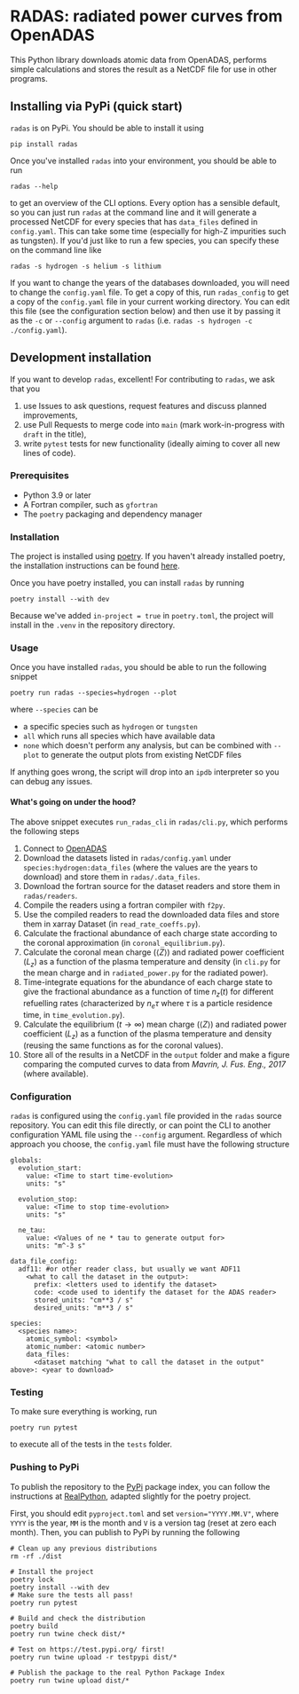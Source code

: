# RADAS: radiated power curves from OpenADAS

This Python library downloads atomic data from OpenADAS, performs simple calculations and stores the result as a NetCDF file for use in other programs.

## Installing via PyPi (quick start)

`radas` is on PyPi. You should be able to install it using
```
pip install radas
```

Once you've installed `radas` into your environment, you should be able to run
```
radas --help
```
to get an overview of the CLI options. Every option has a sensible default, so you can just run `radas` at the command line and it will generate a processed NetCDF for every species that has `data_files` defined in `config.yaml`. This can take some time (especially for high-Z impurities such as tungsten). If you'd just like to run a few species, you can specify these on the command line like
```
radas -s hydrogen -s helium -s lithium
```

If you want to change the years of the databases downloaded, you will need to change the `config.yaml` file. To get a copy of this, run `radas_config` to get a copy of the `config.yaml` file in your current working directory. You can edit this file (see the configuration section below) and then use it by passing it as the `-c` or `--config` argument to `radas` (i.e. `radas -s hydrogen -c ./config.yaml`).

## Development installation

If you want to develop `radas`, excellent! For contributing to `radas`, we ask that you
1. use Issues to ask questions, request features and discuss planned improvements,
2. use Pull Requests to merge code into `main` (mark work-in-progress with `draft` in the title),
3. write `pytest` tests for new functionality (ideally aiming to cover all new lines of code).

### Prerequisites

* Python 3.9 or later
* A Fortran compiler, such as `gfortran`
* The `poetry` packaging and dependency manager

### Installation

The project is installed using [poetry](https://python-poetry.org/). If you haven't already installed poetry, the installation instructions can be found [here](https://python-poetry.org/docs/#installing-with-the-official-installer).

Once you have poetry installed, you can install `radas` by running
```
poetry install --with dev
```

Because we've added `in-project = true` in `poetry.toml`, the project will install in the `.venv` in the repository directory.

### Usage

Once you have installed `radas`, you should be able to run the following snippet
```
poetry run radas --species=hydrogen --plot
```
where `--species` can be
* a specific species such as `hydrogen` or `tungsten`
* `all` which runs all species which have available data
* `none` which doesn't perform any analysis, but can be combined with `--plot` to generate the output plots from existing NetCDF files

If anything goes wrong, the script will drop into an `ipdb` interpreter so you can debug any issues. 

#### What's going on under the hood?

The above snippet executes `run_radas_cli` in `radas/cli.py`, which performs the following steps

1. Connect to [OpenADAS](https://open.adas.ac.uk/)
2. Download the datasets listed in `radas/config.yaml` under `species:hydrogen:data_files` (where the values are the years to download) and store them in `radas/.data_files`.
3. Download the fortran source for the dataset readers and store them in `radas/readers`.
4. Compile the readers using a fortran compiler with `f2py`.
5. Use the compiled readers to read the downloaded data files and store them in xarray Dataset (in `read_rate_coeffs.py`).
6. Calculate the fractional abundance of each charge state according to the coronal approximation (in `coronal_equilibrium.py`).
7. Calculate the coronal mean charge ($\langle Z \rangle$) and radiated power coefficient ($L_z$) as a function of the plasma temperature and density (in `cli.py` for the mean charge and in `radiated_power.py` for the radiated power).
8. Time-integrate equations for the abundance of each charge state to give the fractional abundance as a function of time $n_z(t)$ for different refuelling rates (characterized by $n_e \tau$ where $\tau$ is a particle residence time, in `time_evolution.py`).
9. Calculate the equilibrium ($t \to \infty$) mean charge ($\langle Z \rangle$) and radiated power coefficient ($L_z$) as a function of the plasma temperature and density (reusing the same functions as for the coronal values).
10. Store all of the results in a NetCDF in the `output` folder and make a figure comparing the computed curves to data from *Mavrin, J. Fus. Eng., 2017* (where available).

### Configuration

`radas` is configured using the `config.yaml` file provided in the `radas` source repository. You can edit this file directly, or can point the CLI to another configuration YAML file using the `--config` argument. Regardless of which approach you choose, the `config.yaml` file must have the following structure
```
globals:
  evolution_start:
    value: <Time to start time-evolution>
    units: "s"

  evolution_stop:
    value: <Time to stop time-evolution>
    units: "s"

  ne_tau:
    value: <Values of ne * tau to generate output for>
    units: "m^-3 s"

data_file_config:
  adf11: #or other reader class, but usually we want ADF11
    <what to call the dataset in the output>:
      prefix: <letters used to identify the dataset>
      code: <code used to identify the dataset for the ADAS reader>
      stored_units: "cm**3 / s"
      desired_units: "m**3 / s"

species:
  <species name>:
    atomic_symbol: <symbol>
    atomic_number: <atomic number>
    data_files:
      <dataset matching "what to call the dataset in the output" above>: <year to download>
```

### Testing

To make sure everything is working, run
```
poetry run pytest
```
to execute all of the tests in the `tests` folder.

### Pushing to PyPi

To publish the repository to the [PyPi](pypi.org) package index, you can follow the instructions at [RealPython](https://realpython.com/pypi-publish-python-package/), adapted slightly for the poetry project.

First, you should edit `pyproject.toml` and set `version="YYYY.MM.V"`, where `YYYY` is the year, `MM` is the month and `V` is a version tag (reset at zero each month). Then, you can publish to PyPi by running the following
```
# Clean up any previous distributions
rm -rf ./dist

# Install the project
poetry lock
poetry install --with dev
# Make sure the tests all pass!
poetry run pytest

# Build and check the distribution
poetry build
poetry run twine check dist/*

# Test on https://test.pypi.org/ first!
poetry run twine upload -r testpypi dist/*

# Publish the package to the real Python Package Index
poetry run twine upload dist/*
```
